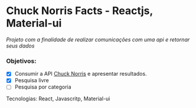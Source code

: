 # Chuck Norris Facts - Reactjs, Material-ui

_Projeto com a finalidade de realizar comunicações com uma api e retornar seus dados_

### Objetivos:

 - [x] Consumir a API [Chuck Norris](https://api.chucknorris.io/) e apresentar resultados.
 - [x] Pesquisa livre
 - [ ] Pesquisa por categoria

Tecnologias: React, Javascritp, Material-ui